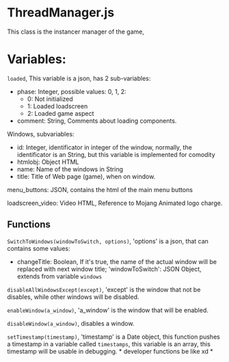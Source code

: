 # ThreadManager.js
This class is the instancer manager of the game,

# Variables:
`loaded`, This variable is a json, has 2 sub-variables:
- phase: Integer, possible values: 0, 1, 2:
    - 0: Not initialized
    - 1: Loaded loadscreen
    - 2: Loaded game aspect
- comment: String, Comments about loading components.

Windows, subvariables:
- id: Integer, identificator in integer of the window, normally, the identificator is an String, but this variable is implemented for comodity
- htmlobj: Object HTML
- name: Name of the windows in String
- title: Title of Web page (game), when on window.

menu_buttons: JSON, contains the html of the main menu buttons

loadscreen_video: Video HTML, Reference to Mojang Animated logo charge.

## Functions
`SwitchToWindows(windowToSwitch, options)`, 'options' is a json, that can contains some values:
- changeTitle: Boolean, If it's true, the name of the actual window will be replaced with next window title; 'windowToSwitch': JSON Object, extends from variable `windows`

`disableAllWindowsExcept(except)`, 'except' is the window that not be disables, while other windows will be disabled.

`enableWindow(a_window)`, 'a_window' is the window that will be enabled.

`disableWindow(a_window)`, disables a window.

`setTimestamp(timestamp)`, 'timestamp' is a Date object, this function pushes a timestamp in a variable called `timestamps`, this variable is an array, this timestamp will be usable in debugging. * developer functions be like xd *